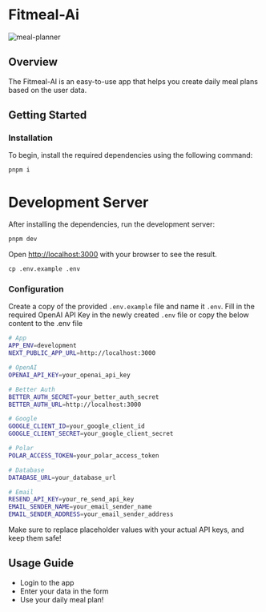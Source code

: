 # Fitmeal-Ai

![meal-planner](https://github.com/user-attachments/assets/080fca21-92fa-42a8-8e8d-0cfb6feb5863)

## Overview

The Fitmeal-AI is an easy-to-use app that helps you create daily meal plans based on the user data.

## Getting Started

### Installation

To begin, install the required dependencies using the following command:

```bash
pnpm i
```

# Development Server

After installing the dependencies, run the development server:

```bash
pnpm dev
```

Open [http://localhost:3000](http://localhost:3000) with your browser to see the result.

`cp .env.example .env`

### Configuration

Create a copy of the provided `.env.example` file and name it `.env`. Fill in the required OpenAI API Key in the newly created `.env` file or copy the below content to the .env file

```bash
# App
APP_ENV=development
NEXT_PUBLIC_APP_URL=http://localhost:3000

# OpenAI
OPENAI_API_KEY=your_openai_api_key

# Better Auth
BETTER_AUTH_SECRET=your_better_auth_secret
BETTER_AUTH_URL=http://localhost:3000

# Google
GOOGLE_CLIENT_ID=your_google_client_id
GOOGLE_CLIENT_SECRET=your_google_client_secret

# Polar
POLAR_ACCESS_TOKEN=your_polar_access_token

# Database
DATABASE_URL=your_database_url

# Email
RESEND_API_KEY=your_re_send_api_key
EMAIL_SENDER_NAME=your_email_sender_name
EMAIL_SENDER_ADDRESS=your_email_sender_address
```

Make sure to replace placeholder values with your actual API keys, and keep them safe!

## Usage Guide

- Login to the app
- Enter your data in the form
- Use your daily meal plan!


